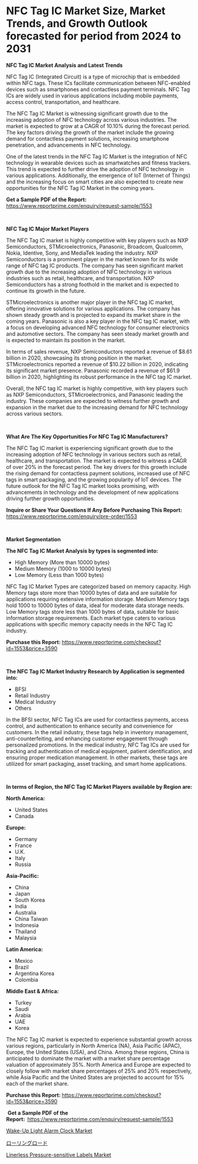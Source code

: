 <p><h1>NFC Tag IC Market Size, Market Trends, and Growth Outlook forecasted for period from 2024 to 2031</h1></p><p><strong>NFC Tag IC Market Analysis and Latest Trends</strong></p>
<p><p>NFC Tag IC (Integrated Circuit) is a type of microchip that is embedded within NFC tags. These ICs facilitate communication between NFC-enabled devices such as smartphones and contactless payment terminals. NFC Tag ICs are widely used in various applications including mobile payments, access control, transportation, and healthcare.</p><p>The NFC Tag IC Market is witnessing significant growth due to the increasing adoption of NFC technology across various industries. The market is expected to grow at a CAGR of 10.10% during the forecast period. The key factors driving the growth of the market include the growing demand for contactless payment solutions, increasing smartphone penetration, and advancements in NFC technology.</p><p>One of the latest trends in the NFC Tag IC Market is the integration of NFC technology in wearable devices such as smartwatches and fitness trackers. This trend is expected to further drive the adoption of NFC technology in various applications. Additionally, the emergence of IoT (Internet of Things) and the increasing focus on smart cities are also expected to create new opportunities for the NFC Tag IC Market in the coming years.</p></p>
<p><strong>Get a Sample PDF of the Report:&nbsp;</strong> <a href="https://www.reportprime.com/enquiry/request-sample/1553">https://www.reportprime.com/enquiry/request-sample/1553</a></p>
<p>&nbsp;</p>
<p><strong>NFC Tag IC Major Market Players</strong></p>
<p><p>The NFC Tag IC market is highly competitive with key players such as NXP Semiconductors, STMicroelectronics, Panasonic, Broadcom, Qualcomm, Nokia, Identive, Sony, and MediaTek leading the industry. NXP Semiconductors is a prominent player in the market known for its wide range of NFC tag IC products. The company has seen significant market growth due to the increasing adoption of NFC technology in various industries such as retail, healthcare, and transportation. NXP Semiconductors has a strong foothold in the market and is expected to continue its growth in the future.</p><p>STMicroelectronics is another major player in the NFC tag IC market, offering innovative solutions for various applications. The company has shown steady growth and is projected to expand its market share in the coming years. Panasonic is also a key player in the NFC tag IC market, with a focus on developing advanced NFC technology for consumer electronics and automotive sectors. The company has seen steady market growth and is expected to maintain its position in the market.</p><p>In terms of sales revenue, NXP Semiconductors reported a revenue of $8.61 billion in 2020, showcasing its strong position in the market. STMicroelectronics reported a revenue of $10.22 billion in 2020, indicating its significant market presence. Panasonic recorded a revenue of $61.9 billion in 2020, highlighting its robust performance in the NFC tag IC market.</p><p>Overall, the NFC tag IC market is highly competitive, with key players such as NXP Semiconductors, STMicroelectronics, and Panasonic leading the industry. These companies are expected to witness further growth and expansion in the market due to the increasing demand for NFC technology across various sectors.</p></p>
<p>&nbsp;</p>
<p><strong>What Are The Key Opportunities For NFC Tag IC Manufacturers?</strong></p>
<p><p>The NFC Tag IC market is experiencing significant growth due to the increasing adoption of NFC technology in various sectors such as retail, healthcare, and transportation. The market is expected to witness a CAGR of over 20% in the forecast period. The key drivers for this growth include the rising demand for contactless payment solutions, increased use of NFC tags in smart packaging, and the growing popularity of IoT devices. The future outlook for the NFC Tag IC market looks promising, with advancements in technology and the development of new applications driving further growth opportunities.</p></p>
<p><strong>Inquire or Share Your Questions If Any Before Purchasing This Report:</strong> <a href="https://www.reportprime.com/enquiry/pre-order/1553">https://www.reportprime.com/enquiry/pre-order/1553</a></p>
<p>&nbsp;</p>
<p><strong>Market Segmentation</strong></p>
<p><strong>The NFC Tag IC Market Analysis by types is segmented into:</strong></p>
<p><ul><li>High Memory (More than 10000 bytes)</li><li>Medium Memory (1000 to 10000 bytes)</li><li>Low Memory (Less than 1000 bytes)</li></ul></p>
<p><p>NFC Tag IC Market Types are categorized based on memory capacity. High Memory tags store more than 10000 bytes of data and are suitable for applications requiring extensive information storage. Medium Memory tags hold 1000 to 10000 bytes of data, ideal for moderate data storage needs. Low Memory tags store less than 1000 bytes of data, suitable for basic information storage requirements. Each market type caters to various applications with specific memory capacity needs in the NFC Tag IC industry.</p></p>
<p><strong>Purchase this Report:&nbsp;</strong><a href="https://www.reportprime.com/checkout?id=1553&price=3590">https://www.reportprime.com/checkout?id=1553&price=3590</a></p>
<p>&nbsp;</p>
<p><strong>The NFC Tag IC Market Industry Research by Application is segmented into:</strong></p>
<p><ul><li>BFSI</li><li>Retail Industry</li><li>Medical Industry</li><li>Others</li></ul></p>
<p><p>In the BFSI sector, NFC Tag ICs are used for contactless payments, access control, and authentication to enhance security and convenience for customers. In the retail industry, these tags help in inventory management, anti-counterfeiting, and enhancing customer engagement through personalized promotions. In the medical industry, NFC Tag ICs are used for tracking and authentication of medical equipment, patient identification, and ensuring proper medication management. In other markets, these tags are utilized for smart packaging, asset tracking, and smart home applications.</p></p>
<p>&nbsp;</p>
<p><strong>In terms of Region, the NFC Tag IC Market Players available by Region are:</strong></p>
<p>
    <p> <strong> North America: </strong>
        <ul>
            <li>United States</li>
            <li>Canada</li>
        </ul>
        </p> 
    <p> <strong> Europe: </strong>
        <ul>
            <li>Germany</li>
            <li>France</li>
            <li>U.K.</li>
            <li>Italy</li>
            <li>Russia</li>
        </ul>
        </p> 
    <p> <strong> Asia-Pacific: </strong>
        <ul>
            <li>China</li>
            <li>Japan</li>
            <li>South Korea</li>
            <li>India</li>
            <li>Australia</li>
            <li>China Taiwan</li>
            <li>Indonesia</li>
            <li>Thailand</li>
            <li>Malaysia</li>
        </ul>
        </p> 
    <p> <strong> Latin America: </strong>
        <ul>
            <li>Mexico</li>
            <li>Brazil</li>
            <li>Argentina Korea</li>
            <li>Colombia</li>
        </ul>
        </p> 
    <p> <strong> Middle East & Africa: </strong>
        <ul>
            <li>Turkey</li>
            <li>Saudi</li>
            <li>Arabia</li>
            <li>UAE</li>
            <li>Korea</li>
        </ul>
    </p>
    </p>
<p><p>The NFC Tag IC market is expected to experience substantial growth across various regions, particularly in North America (NA), Asia Pacific (APAC), Europe, the United States (USA), and China. Among these regions, China is anticipated to dominate the market with a market share percentage valuation of approximately 35%. North America and Europe are expected to closely follow with market share percentages of 25% and 20% respectively, while Asia Pacific and the United States are projected to account for 15% each of the market share.</p></p>
<p><strong>Purchase this Report: </strong><a href="https://www.reportprime.com/checkout?id=1553&price=3590">https://www.reportprime.com/checkout?id=1553&price=3590</a></p>
<p>&nbsp;<strong>Get a Sample PDF of the Report:&nbsp;&nbsp;</strong><a href="https://www.reportprime.com/enquiry/request-sample/1553">https://www.reportprime.com/enquiry/request-sample/1553</a></p>
<p><strong></strong></p>
<p><p><a href="https://github.com/mharielmesa/Market-Research-Report-List-2/blob/main/wake-up-light-alarm-clock-market.md">Wake-Up Light Alarm Clock Market</a></p><p><a href="https://github.com/oafhukehf4709715/Market-Research-Report-List-1/blob/main/65589149701.md">ローリングロード</a></p><p><a href="https://github.com/dringals/Market-Research-Report-List-3/blob/main/linerless-pressure-sensitive-labels-market.md">Linerless Pressure-sensitive Labels Market</a></p></p>